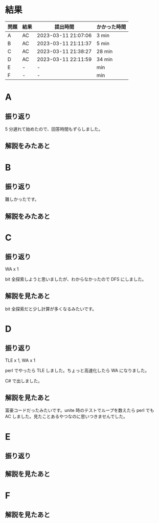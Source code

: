 # 結果

| 問題 | 結果 | 提出時間            | かかった時間 |
|------|------|---------------------|--------------|
| A    | AC   | 2023-03-11 21:07:06 | 3 min        |
| B    | AC   | 2023-03-11 21:11:37 | 5 min        |
| C    | AC   | 2023-03-11 21:38:27 | 28 min       |
| D    | AC   | 2023-03-11 22:11:59 | 34 min       |
| E    | -    | -                   |     min      |
| F    | -    | -                   |     min      |

# A

## 振り返り

5 分遅れて始めたので、回答時間もずらしました。

## 解説をみたあと

# B

## 振り返り

難しかったです。

## 解説をみたあと

# C

## 振り返り

WA x 1

bit 全探索しようと思いましたが、わからなかったので DFS にしました。

## 解説を見たあと

bit 全探索だと少し計算が多くなるみたいです。

# D

## 振り返り

TLE x 1, WA x 1

perl でやったら TLE しました。ちょっと高速化したら WA になりました。

C# で出しました。

## 解説を見たあと

富豪コードだったみたいです。unite 時のテストでループを数えたら
perl でも AC しました。見たことあるやつなのに思いつきませんでした。

# E

## 振り返り

## 解説を見たあと

# F

## 解説を見たあと
